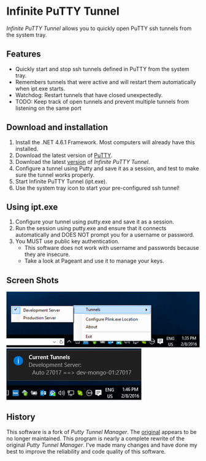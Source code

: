 # Infinite PuTTY Tunnel
*Infinite PuTTY Tunnel* allows you to quickly open PuTTY ssh tunnels from the system tray.

## Features

* Quickly start and stop ssh tunnels defined in PuTTY from the system tray.
* Remembers tunnels that were active and will restart them automatically when ipt.exe starts.
* Watchdog: Restart tunnels that have closed unexpectedly.
* TODO: Keep track of open tunnels and prevent multiple tunnels from listening on the same port

## Download and installation

1. Install the .NET 4.6.1 Framework. Most computers will already have this installed.
2. Download the latest version of [PuTTY](http://the.earth.li/~sgtatham/putty/latest/x86/putty-0.66-installer.exe).
3. Download the latest [version](https://github.com/dietsche/infinite-putty-tunnel/releases) of *Infinite PuTTY Tunnel*.
4. Configure a tunnel using Putty and save it as a session, and test to make sure the tunnel works properly.
5. Start Infinite PuTTY Tunnel (ipt.exe).
6. Use the system tray icon to start your pre-configured ssh tunnel!

## Using ipt.exe
1. Configure your tunnel using putty.exe and save it as a session.
2. Run the session using putty.exe and ensure that it connects automatically and DOES NOT prompt you for a username or password. 
3. You MUST use public key authentication.
    * This software does not work with username and passwords because they are insecure.
    * Take a look at Pageant and use it to manage your keys.

## Screen Shots

![](screen-shots/SystemTray-Menu.png)
![](screen-shots/SystemTray-CurrentTunnels.png)

## History
This software is a fork of *Putty Tunnel Manager*. The [original](https://github.com/joeribekker/putty-tunnel-manager) appears to be no longer maintained.
This program is nearly a complete rewrite of the original *Putty Tunnel Manager*. I've made many changes and have done my best to improve the reliability and code quality of this software.

